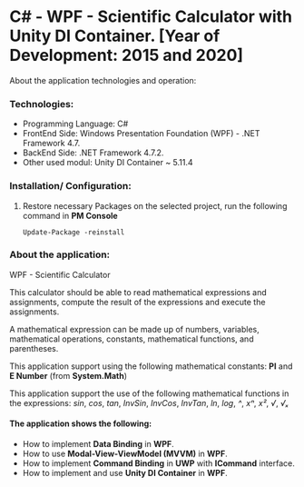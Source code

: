 # C# - WPF - Scientific Calculator with Unity DI Container. [Year of Development: 2015 and 2020]

About the application technologies and operation:

### Technologies:
- Programming Language: C#
- FrontEnd Side: Windows Presentation Foundation (WPF) - .NET Framework 4.7.
- BackEnd Side: .NET Framework 4.7.2.
- Other used modul: Unity DI Container ~ 5.11.4

### Installation/ Configuration:

1. Restore necessary Packages on the selected project, run the following command in **PM Console**

   ```
   Update-Package -reinstall
   ```
     
### About the application:

WPF - Scientific Calculator

This calculator should be able to read mathematical expressions and assignments, compute the result of the expressions and execute the assignments.

A mathematical expression can be made up of numbers, variables, mathematical operations, constants, mathematical functions, and parentheses.

This application support using the following mathematical constants: **PI** and **E Number** (from **System.Math**)

This application support the use of the following mathematical functions in the expressions: *sin*, *cos*, *tan*, *InvSin*, *InvCos*, *InvTan*, *ln*, *log*, *^*, *xⁿ*, *x²*, *√*, *√ₓ*

#### The application shows the following:
- How to implement **Data Binding** in **WPF**.
- How to use **Modal-View-ViewModel (MVVM)** in **WPF**.
- How to implement **Command Binding** in **UWP** with **ICommand** interface.
- How to implement and use **Unity DI Container** in **WPF**.
